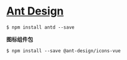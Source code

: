 # [Ant Design](https://ant-design.antgroup.com/index-cn)

    $ npm install antd --save

**图标组件包**

    $ npm install --save @ant-design/icons-vue    

